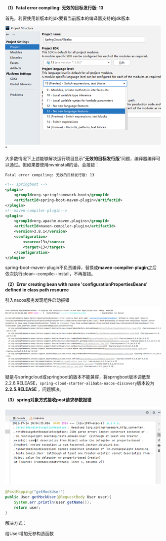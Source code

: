 **（1）Fatal error compiling: 无效的目标发行版: 13**

首先，若要使用新版本的jdk要看当前版本的编译器支持的jdk版本

<img src="pictures\当前idea支持的jdk版本.png">"

大多数情况下上述能够解决运行项目显示“**无效的目标发行版**”问题，编译器编译可以通过。但如果要使用mvninstall的话，会报错：

```
Fatal error compiling: 无效的目标发行版: 13
```

```xml
<!-- springboot -->
<plugin>
    <groupId>org.springframework.boot</groupId>
    <artifactId>spring-boot-maven-plugin</artifactId>
</plugin>
<!--maven-compiler-plugin-->
<plugin>
    <groupId>org.apache.maven.plugins</groupId>
    <artifactId>maven-compiler-plugin</artifactId>
    <version>3.8.1</version>
    <configuration>
        <source>13</source>
        <target>13</target>
    </configuration>
</plugin>
```

spring-boot-maven-plugin不负责编译，替换成**maven-compiler-plugin**之后 依次执行clean--compile--install，不再报错。

**（2）Error creating bean with name 'configurationPropertiesBeans' defined in class path resource**

引入nacos服务发现组件启动报错

<img src="pictures\nacos服务发现启动报错1.png" style="zoom:80%;" />

疑是与springcloud或springboot的版本不能兼容，将sprngboot版本调低至2.2.6.RELEASE，`spring-cloud-starter-alibaba-nacos-discovery`版本设为**2.2.5.RELEASE** ，问题解决。

**（3）spring对象方式接收post请求参数报错**

<img src="pictures\报错Cannot construct instance of.png">

```java
@PostMapping("getMockUser")
public User getMockUser(@RequestBody User user){
    System.err.println(user.getName());
    return user;
}
```

解决方式：

给User增加无参构造函数